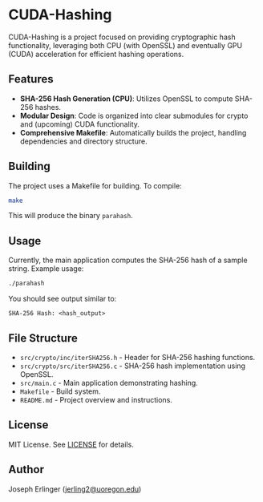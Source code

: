 # CUDA-Hashing

CUDA-Hashing is a project focused on providing cryptographic hash functionality, leveraging both CPU (with OpenSSL) and eventually GPU (CUDA) acceleration for efficient hashing operations.

## Features

- **SHA-256 Hash Generation (CPU)**: Utilizes OpenSSL to compute SHA-256 hashes.
- **Modular Design**: Code is organized into clear submodules for crypto and (upcoming) CUDA functionality.
- **Comprehensive Makefile**: Automatically builds the project, handling dependencies and directory structure.

## Building

The project uses a Makefile for building. To compile:

```sh
make
```

This will produce the binary `parahash`.

## Usage

Currently, the main application computes the SHA-256 hash of a sample string. Example usage:

```sh
./parahash
```

You should see output similar to:

```
SHA-256 Hash: <hash_output>
```

## File Structure

- `src/crypto/inc/iterSHA256.h` - Header for SHA-256 hashing functions.
- `src/crypto/src/iterSHA256.c` - SHA-256 hash implementation using OpenSSL.
- `src/main.c` - Main application demonstrating hashing.
- `Makefile` - Build system.
- `README.md` - Project overview and instructions.

## License

MIT License. See [LICENSE](LICENSE) for details.

## Author

Joseph Erlinger (jerling2@uoregon.edu)
